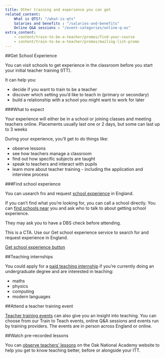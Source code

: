 ```yaml
---
title: Other training and experience you can get
related_content:
    What is QTS?: "/what-is-qts"
    Salaries and benefits : "/salaries-and-benefits"
    Online Q&A sessions : "/event-categories/online-q-as"
extra_content:
    - content/train-to-be-a-teacher/promos/find-your-course
    - content/train-to-be-a-teacher/promos/mailing-list-promo
---
```


##Get School Experience

You can visit schools to get experience in the classroom before you start your initial teacher training (ITT).

It can help you:

- decide if you want to train to be a teacher
- discover which setting you’d like to teach in (primary or secondary)
- build a relationship with a school you might want to work for later

###What to expect

Your experience will either be in a school or joining classes and meeting teachers online. Placements usually last one or 2 days, but some can last up to 3 weeks

During your experience, you’ll get to do things like:

- observe lessons
- see how teachers manage a classroom
- find out how specific subjects are taught
- speak to teachers and interact with pupils
- learn more about teacher training - including the application and interview process

###Find school experience

You can usearch fro and request [school experience](https://schoolexperience.education.gov.uk/) in England.

If you can’t find what you’re looking for, you can call a school directly. You can [find schools near](https://get-information-schools.service.gov.uk/) you and ask who to talk to about getting school experience.

They may ask you to have a DBS check before attending.

This is a CTA. Use our Get school experience service to search for and request experience in England.

[Get school experience button](https://schoolexperience.education.gov.uk/)

##Teaching internships

You could apply for a [paid teaching internship](https://getintoteaching.education.gov.uk/teaching-internship-providers) if you’re currently doing an undergraduate degree and are interested in teaching:

- maths
- physics
- computing
- modern languages

##Attend a teacher training event

[Teacher training events](https://getintoteaching.education.gov.uk/events) can also give you an insight into teaching. You can choose from our Train to Teach events, online Q&A sessions and events run by training providers. The events are in person across England or online.

##Watch pre-recorded lessons

You can [observe teachers’ lessons](https://teachers.thenational.academy/lessons-for-itt) on the Oak National Academy website to help you get to know teaching better, before or alongside your ITT.
